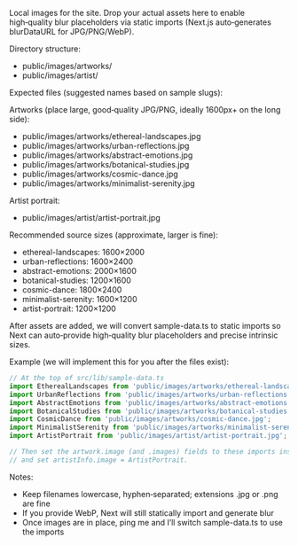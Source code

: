 Local images for the site. Drop your actual assets here to enable high‑quality blur placeholders via static imports (Next.js auto‑generates blurDataURL for JPG/PNG/WebP).

Directory structure:
- public/images/artworks/
- public/images/artist/

Expected files (suggested names based on sample slugs):

Artworks (place large, good‑quality JPG/PNG, ideally 1600px+ on the long side):
- public/images/artworks/ethereal-landscapes.jpg
- public/images/artworks/urban-reflections.jpg
- public/images/artworks/abstract-emotions.jpg
- public/images/artworks/botanical-studies.jpg
- public/images/artworks/cosmic-dance.jpg
- public/images/artworks/minimalist-serenity.jpg

Artist portrait:
- public/images/artist/artist-portrait.jpg

Recommended source sizes (approximate, larger is fine):
- ethereal-landscapes: 1600×2000
- urban-reflections: 1600×2400
- abstract-emotions: 2000×1600
- botanical-studies: 1200×1600
- cosmic-dance: 1800×2400
- minimalist-serenity: 1600×1200
- artist-portrait: 1200×1200

After assets are added, we will convert sample-data.ts to static imports so Next can auto‑provide high‑quality blur placeholders and precise intrinsic sizes.

Example (we will implement this for you after the files exist):

```ts
// At the top of src/lib/sample-data.ts
import EtherealLandscapes from 'public/images/artworks/ethereal-landscapes.jpg';
import UrbanReflections from 'public/images/artworks/urban-reflections.jpg';
import AbstractEmotions from 'public/images/artworks/abstract-emotions.jpg';
import BotanicalStudies from 'public/images/artworks/botanical-studies.jpg';
import CosmicDance from 'public/images/artworks/cosmic-dance.jpg';
import MinimalistSerenity from 'public/images/artworks/minimalist-serenity.jpg';
import ArtistPortrait from 'public/images/artist/artist-portrait.jpg';

// Then set the artwork.image (and .images) fields to these imports instead of URLs
// and set artistInfo.image = ArtistPortrait.
```

Notes:
- Keep filenames lowercase, hyphen‑separated; extensions .jpg or .png are fine
- If you provide WebP, Next will still statically import and generate blur
- Once images are in place, ping me and I’ll switch sample-data.ts to use the imports

